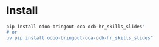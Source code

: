 # Install

```bash
pip install odoo-bringout-oca-ocb-hr_skills_slides"
# or
uv pip install odoo-bringout-oca-ocb-hr_skills_slides"
```
